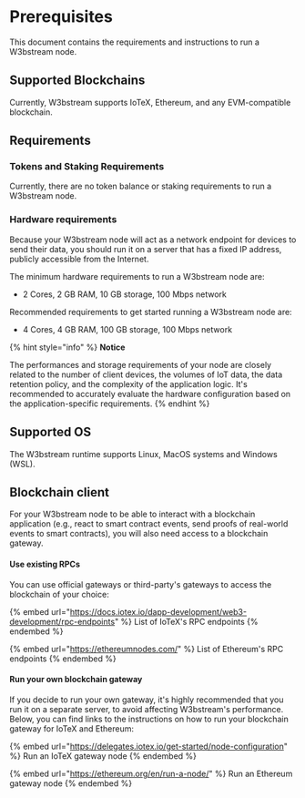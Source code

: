 # Prerequisites

This document contains the requirements and instructions to run a W3bstream node.

## Supported Blockchains

Currently, W3bstream supports IoTeX, Ethereum, and any EVM-compatible blockchain.

## Requirements

### Tokens and Staking Requirements

Currently, there are no token balance or staking requirements to run a W3bstream node.

### Hardware requirements

Because your W3bstream node will act as a network endpoint for devices to send their data, you should run it on a server that has a fixed IP address, publicly accessible from the Internet.

The minimum hardware requirements to run a W3bstream node are:

* 2 Cores, 2 GB RAM, 10 GB storage, 100 Mbps network

Recommended requirements to get started running a W3bstream node are:

* 4 Cores, 4 GB RAM, 100 GB storage, 100 Mbps network

{% hint style="info" %}
**Notice**

The performances and storage requirements of your node are closely related to the number of client devices, the volumes of IoT data, the data retention policy, and the complexity of the application logic. It's recommended to accurately evaluate the hardware configuration based on the application-specific requirements.
{% endhint %}

## &#x20;Supported OS

The W3bstream runtime supports Linux, MacOS systems and Windows (WSL).&#x20;

## Blockchain client

For your W3bstream node to be able to interact with a blockchain application (e.g., react to smart contract events, send proofs of real-world events to smart contracts), you will also need access to a blockchain gateway.&#x20;

#### Use existing RPCs

You can use official gateways or third-party's gateways to access the blockchain of your choice:

{% embed url="https://docs.iotex.io/dapp-development/web3-development/rpc-endpoints" %}
List of IoTeX's RPC endpoints
{% endembed %}

{% embed url="https://ethereumnodes.com/" %}
List of Ethereum's RPC endpoints
{% endembed %}

#### Run your own blockchain gateway

If you decide to run your own gateway, it's highly recommended that you run it on a separate server, to avoid affecting W3bstream's performance. Below, you can find links to the instructions on how to run your blockchain gateway for IoTeX and Ethereum:

{% embed url="https://delegates.iotex.io/get-started/node-configuration" %}
Run an IoTeX gateway node
{% endembed %}

{% embed url="https://ethereum.org/en/run-a-node/" %}
Run an Ethereum gateway node
{% endembed %}

